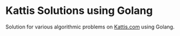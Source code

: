 # Kattis Solutions using Golang
Solution for various algorithmic problems on <a target="_blank" href="https://open.kattis.com/users/izharishaksa">Kattis.com</a> using Golang.
